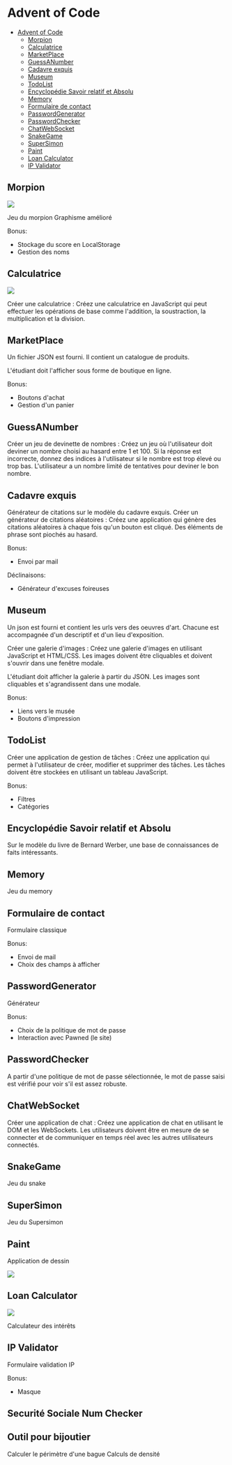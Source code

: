 # Advent of Code


<!-- TOC -->
* [Advent of Code](#advent-of-code)
  * [Morpion](#morpion)
  * [Calculatrice](#calculatrice)
  * [MarketPlace](#marketplace)
  * [GuessANumber](#guessanumber)
  * [Cadavre exquis](#cadavre-exquis)
  * [Museum](#museum)
  * [TodoList](#todolist)
  * [Encyclopédie Savoir relatif et Absolu](#encyclopdie-savoir-relatif-et-absolu)
  * [Memory](#memory)
  * [Formulaire de contact](#formulaire-de-contact)
  * [PasswordGenerator](#passwordgenerator)
  * [PasswordChecker](#passwordchecker)
  * [ChatWebSocket](#chatwebsocket)
  * [SnakeGame](#snakegame)
  * [SuperSimon](#supersimon)
  * [Paint](#paint)
  * [Loan Calculator](#loan-calculator)
  * [IP Validator](#ip-validator)
<!-- TOC -->

## Morpion

![](readme_docs/morpion.png)

Jeu du morpion
Graphisme amélioré

Bonus:
- Stockage du score en LocalStorage
- Gestion des noms

## Calculatrice

![](readme_docs/calculatrice.png)

Créer une calculatrice : Créez une calculatrice en JavaScript qui peut effectuer les opérations de base comme l'addition, la soustraction, la multiplication et la division.

## MarketPlace

Un fichier JSON est fourni.
Il contient un catalogue de produits.

L'étudiant doit l'afficher sous forme de boutique en ligne.

Bonus:
- Boutons d'achat
- Gestion d'un panier

## GuessANumber

Créer un jeu de devinette de nombres : Créez un jeu où l'utilisateur doit deviner un nombre choisi au hasard entre 1 et 100. Si la réponse est incorrecte, donnez des indices à l'utilisateur si le nombre est trop élevé ou trop bas. L'utilisateur a un nombre limité de tentatives pour deviner le bon nombre.

## Cadavre exquis

Générateur de citations sur le modèle du cadavre exquis.
Créer un générateur de citations aléatoires : Créez une application qui génère des citations aléatoires à chaque fois qu'un bouton est cliqué.
Des éléments de phrase sont piochés au hasard.

Bonus:
- Envoi par mail

Déclinaisons:
- Générateur d'excuses foireuses

## Museum

Un json est fourni et contient les urls vers des oeuvres d'art.
Chacune est accompagnée d'un descriptif et d'un lieu d'exposition.

Créer une galerie d'images : Créez une galerie d'images en utilisant JavaScript et HTML/CSS. Les images doivent être cliquables et doivent s'ouvrir dans une fenêtre modale.

L'étudiant doit afficher la galerie à partir du JSON.
Les images sont cliquables et s'agrandissent dans une modale.

Bonus:
- Liens vers le musée
- Boutons d'impression

## TodoList

Créer une application de gestion de tâches : Créez une application qui permet à l'utilisateur de créer, modifier et supprimer des tâches. Les tâches doivent être stockées en utilisant un tableau JavaScript.

Bonus:
- Filtres
- Catégories

## Encyclopédie Savoir relatif et Absolu

Sur le modèle du livre de Bernard Werber, une base de connaissances de faits intéressants.

## Memory

Jeu du memory

## Formulaire de contact

Formulaire classique

Bonus:
- Envoi de mail
- Choix des champs à afficher

## PasswordGenerator

Générateur

Bonus:
- Choix de la politique de mot de passe
- Interaction avec Pawned (le site)

## PasswordChecker

A partir d'une politique de mot de passe sélectionnée, le mot de passe saisi est vérifié pour voir s'il est assez robuste.

## ChatWebSocket

Créer une application de chat : Créez une application de chat en utilisant le DOM et les WebSockets. Les utilisateurs doivent être en mesure de se connecter et de communiquer en temps réel avec les autres utilisateurs connectés.

## SnakeGame

Jeu du snake

## SuperSimon

Jeu du Supersimon

## Paint

Application de dessin

![](readme_docs/paint.png)

## Loan Calculator

![](readme_docs/loancalculator.png)

Calculateur des intérêts

## IP Validator

Formulaire validation IP

Bonus:
- Masque

## Securité Sociale Num Checker


## Outil pour bijoutier

Calculer le périmètre d'une bague
Calculs de densité